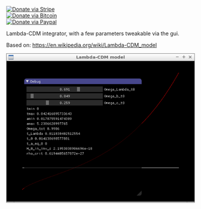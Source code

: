 [![Donate via Stripe](https://img.shields.io/badge/Donate-Stripe-green.svg)](https://buy.stripe.com/00gbJZ0OdcNs9zi288)<br>
[![Donate via Bitcoin](https://img.shields.io/badge/Donate-Bitcoin-green.svg)](bitcoin:37fsp7qQKU8XoHZGRQvVzQVP8FrEJ73cSJ)<br>
[![Donate via Paypal](https://img.shields.io/badge/Donate-Paypal-green.svg)](https://buy.stripe.com/00gbJZ0OdcNs9zi288)

Lambda-CDM integrator, with a few parameters tweakable via the gui.

Based on: <https://en.wikipedia.org/wiki/Lambda-CDM_model>

![screenshot](screenshot.png)
